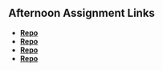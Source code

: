 ## Afternoon Assignment Links

* **[Repo](https://github.com/AndrewAllison2/GameNight)**
* **[Repo](https://github.com/AndrewAllison2/vendor)**
* **[Repo](https://github.com/AndrewAllison2/gregslist)**
* **[Repo](https://github.com/AndrewAllison2/fruitsalad)**
